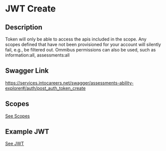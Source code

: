 # JWT Create

## Description
Token will only be able to access the apis included in the scope.  Any scopes defined that have not been provisioned for your account will silently fail, e.g., be filtered out.  Ommibus permissions can also be used, such as information:all, assessments:all

## Swagger Link
https://services.intocareers.net/swagger/assessments-ability-explorer#/auth/post_auth_token_create

## Scopes

[See Scopes](https://github.com/intoCareers/cis-client-apis-documentation/tree/master/access/scopes.md)

## Example JWT

[See JWT](https://github.com/intoCareers/cis-client-apis-documentation/tree/master/access/jwt.md)
